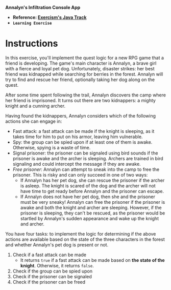 **Annalyn's Infiltration Console App**

- **Reference: [Exercism's Java Track](https://exercism.org/tracks/java)**
- **`Learning Exercise`**

# Instructions

In this exercise, you'll implement the quest logic for a new RPG game that a friend is developing.
The game's main character is Annalyn, a brave girl with a fierce and loyal pet dog.
Unfortunately, disaster strikes: her best friend was kidnapped while searching for berries in the forest.
Annalyn will try to find and rescue her friend, optionally taking her dog along on the quest.

After some time spent following the trail, Annalyn discovers the camp where her friend is imprisoned.
It turns out there are two kidnappers: a mighty knight and a cunning archer.

Having found the kidnappers, Annalyn considers which of the following actions she can engage in:

- Fast attack: a fast attack can be made if the knight is sleeping, as it takes time for him to put on his armor, leaving him vulnerable.
- Spy: the group can be spied upon if at least one of them is awake.
  Otherwise, spying is a waste of time.
- Signal prisoner: the prisoner can be signaled using bird sounds if the prisoner is awake and the archer is sleeping.
  Archers are trained in bird signaling and could intercept the message if they are awake.
- _Free prisoner_: Annalyn can attempt to sneak into the camp to free the prisoner.
  This is risky and can only succeed in one of two ways:
  - If Annalyn has her pet dog, she can rescue the prisoner if the archer is asleep.
    The knight is scared of the dog and the archer will not have time to get ready before Annalyn and the prisoner can escape.
  - If Annalyn does not have her pet dog, then she and the prisoner must be very sneaky!
    Annalyn can free the prisoner if the prisoner is awake and both the knight and archer are sleeping.
    However, if the prisoner is sleeping, they can't be rescued, as the prisoner would be startled by Annalyn's sudden appearance and wake up the knight and archer.

You have four tasks: to implement the logic for determining if the above actions are available based on the state of the three characters in the forest and whether Annalyn's pet dog is present or not.

1. Check if a fast attack can be made
   - It returns `true` if a fast attack can be made based on **the state of the knight**. Otherwise, it returns `false`.
2. Check if the group can be spied upon
3. Check if the prisoner can be signaled
4. Check if the prisoner can be freed
